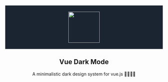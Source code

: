 <p align="center" style="background: #1b2431; padding: 20px 0;">
  <a href="https://www.vuedarkmode.com" target="_blank">
    <img width="100" src="https://raw.githubusercontent.com/LeCoupa/vuedarkmode/master/static/images/common/logo.svg?sanitize=true">
  </a>
</p>

<h2 align="center">Vue Dark Mode</h2>

<p align="center">A minimalistic dark design system for vue.js 👩‍🎨👨‍🎨</p>
